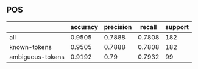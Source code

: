 
## POS

|                  | accuracy | precision | recall | support |
|------------------|----------|-----------|--------|---------|
| all              | 0.9505   | 0.7888    | 0.7808 | 182     |
| known-tokens     | 0.9505   | 0.7888    | 0.7808 | 182     |
| ambiguous-tokens | 0.9192   | 0.79      | 0.7932 | 99      |

